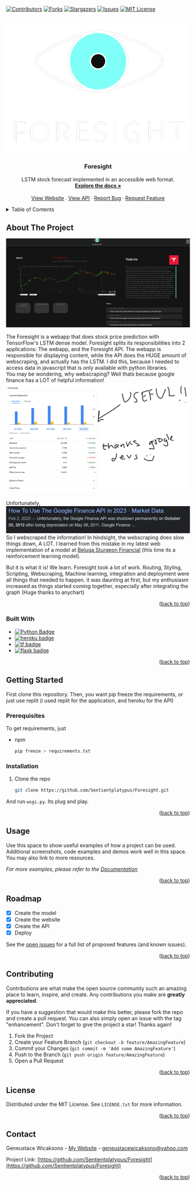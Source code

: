 <!-- Improved compatibility of back to top link: See: https://github.com/othneildrew/Best-README-Template/pull/73 -->
<a name="readme-top"></a>
<!--
*** Thanks for checking out the Best-README-Template. If you have a suggestion
*** that would make this better, please fork the repo and create a pull request
*** or simply open an issue with the tag "enhancement".
*** Don't forget to give the project a star!
*** Thanks again! Now go create something AMAZING! :D
-->



<!-- PROJECT SHIELDS -->
<!--
*** I'm using markdown "reference style" links for readability.
*** Reference links are enclosed in brackets [ ] instead of parentheses ( ).
*** See the bottom of this document for the declaration of the reference variables
*** for contributors-url, forks-url, etc. This is an optional, concise syntax you may use.
*** https://www.markdownguide.org/basic-syntax/#reference-style-links
-->
[![Contributors][contributors-shield]][contributors-url]
[![Forks][forks-shield]][forks-url]
[![Stargazers][stars-shield]][stars-url]
[![Issues][issues-shield]][issues-url]
[![MIT License][license-shield]][license-url]


<!-- PROJECT LOGO -->
<br />
<div align="center">
  <a href="https://github.com/Sentientplatypus/Foresight">
    <img src="flaskApp\static\images\ForesightLogo.png" alt="Logo">
  </a>

<h3 align="center">Foresight</h3>

  <p align="center">
    LSTM stock forecast implemented in an accessible web format.
    <br /> 
    <a href="https://github.com/Sentientplatypus/Foresight"><strong>Explore the docs »</strong></a>
    <br />
    <br />
    <a href="https://foresight.sentientplatypu.repl.co">View Website</a>
    .
    <a href="https://github.com/Sentientplatypus/Foresight-API">View API</a>
    ·
    <a href="https://github.com/Sentientplatypus/Foresight/issues">Report Bug</a>
    ·
    <a href="https://github.com/Sentientplatypus/Foresight/issues">Request Feature</a>
  </p>
</div>



<!-- TABLE OF CONTENTS -->
<details>
  <summary>Table of Contents</summary>
  <ol>
    <li>
      <a href="#about-the-project">About The Project</a>
      <ul>
        <li><a href="#built-with">Built With</a></li>
      </ul>
    </li>
    <li>
      <a href="#getting-started">Getting Started</a>
      <ul>
        <li><a href="#prerequisites">Prerequisites</a></li>
        <li><a href="#installation">Installation</a></li>
      </ul>
    </li>
    <li><a href="#usage">Usage</a></li>
    <li><a href="#roadmap">Roadmap</a></li>
    <li><a href="#contributing">Contributing</a></li>
    <li><a href="#license">License</a></li>
    <li><a href="#contact">Contact</a></li>
    <li><a href="#acknowledgments">Acknowledgments</a></li>
  </ol>
</details>



<!-- ABOUT THE PROJECT -->
## About The Project

[![Product Name Screen Shot][product-screenshot]](https://example.com)

The Foresight is a webapp that does stock price prediction with TensorFlow's LSTM dense model.
Foresight splits its responsibilities into 2 applications: The webapp, and the Foresight API.
The webapp is responsible for displaying content, while the API does the HUGE amount of webscraping, and actually has the LSTM. I did this, because I needed to access data in javascript that is only available with python libraries. <br>
You may be wondering, why webscraping? Well thats because google finance has a LOT of helpful information!
<img src="flaskApp\static\images\gf.png" alt="Logo">

Unfortunately, 
![DEPRECATED](flaskApp\static\images\discontinued.png)
So I webscraped the information!
In hindsight, the webscraping does slow things down, A LOT. I learned from this mistake in my latest web implementation of a model at <a href="https://github.com/Beluga-Sturgeon">Beluga Sturgeon Financial</a></li> (this time its a reinforcement learning model).

But it is what it is! We learn.
Foresight took a lot of work. Routing, Styling, Scripting, Webscraping, Machine learning, integration and deployment were all things that needed to happen.
it was daunting at first, but my enthusiasm increased as things started coming together, especially after integrating the graph (Huge thanks to anychart)
<p align="right">(<a href="#readme-top">back to top</a>)</p>



### Built With

* [![Python Badge][python]][python-url]
* [![heroku badge][heroku]][heroku-url]
* [![tf badge][tf]][tf-url]
* [![flask badge][flask]][flask-url]

<p align="right">(<a href="#readme-top">back to top</a>)</p>



<!-- GETTING STARTED -->
## Getting Started

First clone this repository.  Then, you want pip freeze the requirements, or just use replit (i used replit for the application, and heroku for the API)

### Prerequisites

To get requirements, just 
* npm
  ```sh
  pip freeze > requirements.txt
  ```

### Installation


1. Clone the repo
   ```sh
   git clone https://github.com/Sentientplatypus/Foresight.git
   ```

And run `wsgi.py`. Its plug and play.

<p align="right">(<a href="#readme-top">back to top</a>)</p>



<!-- USAGE EXAMPLES -->
## Usage

Use this space to show useful examples of how a project can be used. Additional screenshots, code examples and demos work well in this space. You may also link to more resources.

_For more examples, please refer to the [Documentation](https://example.com)_

<p align="right">(<a href="#readme-top">back to top</a>)</p>



<!-- ROADMAP -->
## Roadmap

- [X] Create the model
- [X] Create the website
- [X] Create the API 
- [X] Deploy

See the [open issues](https://github.com/Sentientplatypus/Foresight/issues) for a full list of proposed features (and known issues).

<p align="right">(<a href="#readme-top">back to top</a>)</p>



<!-- CONTRIBUTING -->
## Contributing

Contributions are what make the open source community such an amazing place to learn, inspire, and create. Any contributions you make are **greatly appreciated**.

If you have a suggestion that would make this better, please fork the repo and create a pull request. You can also simply open an issue with the tag "enhancement".
Don't forget to give the project a star! Thanks again!

1. Fork the Project
2. Create your Feature Branch (`git checkout -b feature/AmazingFeature`)
3. Commit your Changes (`git commit -m 'Add some AmazingFeature'`)
4. Push to the Branch (`git push origin feature/AmazingFeature`)
5. Open a Pull Request

<p align="right">(<a href="#readme-top">back to top</a>)</p>



<!-- LICENSE -->
## License

Distributed under the MIT License. See `LICENSE.txt` for more information.

<p align="right">(<a href="#readme-top">back to top</a>)</p>



<!-- CONTACT -->
## Contact

Geneustace Wicaksono - [My Website](https://genewica.herokuapp.com) - geneustacewicaksono@yahoo.com

Project Link: [https://github.com/Sentientplatypus/Foresight](https://github.com/Sentientplatypus/Foresight)

<p align="right">(<a href="#readme-top">back to top</a>)</p>



<!-- MARKDOWN LINKS & IMAGES -->
<!-- https://www.markdownguide.org/basic-syntax/#reference-style-links -->
[contributors-shield]: https://img.shields.io/github/contributors/Sentientplatypus/Foresight.svg?style=for-the-badge
[contributors-url]: https://github.com/Sentientplatypus/Foresight/graphs/contributors
[forks-shield]: https://img.shields.io/github/forks/Sentientplatypus/Foresight.svg?style=for-the-badge
[forks-url]: https://github.com/Sentientplatypus/Foresight/network/members
[stars-shield]: https://img.shields.io/github/stars/Sentientplatypus/Foresight.svg?style=for-the-badge
[stars-url]: https://github.com/Sentientplatypus/Foresight/stargazers
[issues-shield]: https://img.shields.io/github/issues/Sentientplatypus/Foresight.svg?style=for-the-badge
[issues-url]: https://github.com/Sentientplatypus/Foresight/issues
[license-shield]: https://img.shields.io/github/license/Sentientplatypus/Foresight.svg?style=for-the-badge
[license-url]: https://github.com/Sentientplatypus/Foresight/blob/master/LICENSE.txt
[linkedin-shield]: https://img.shields.io/badge/-LinkedIn-black.svg?style=for-the-badge&logo=linkedin&colorB=555
[linkedin-url]: https://linkedin.com/in/linkedin_username
[product-screenshot]: flaskApp\static\images\image.png
[jumper]: images/jumper.png
[body]: images/body.png
[python]: https://img.shields.io/badge/Python-3776AB?style=for-the-badge&logo=python&logoColor=white
[python-url]: https://python.com
[heroku]: https://img.shields.io/badge/Heroku-430098?style=for-the-badge&logo=heroku&logoColor=white
[heroku-url]: https://heroku.com
[tf]: 	https://img.shields.io/badge/TensorFlow-FF6F00?style=for-the-badge&logo=tensorflow&logoColor=white
[tf-url]: https://tensorflow.com
[flask]: 	https://img.shields.io/badge/Flask-000000?style=for-the-badge&logo=flask&logoColor=white
[flask-url]: https://flask.com
